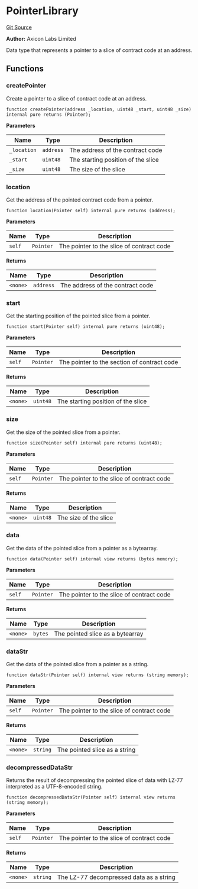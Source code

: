 # PointerLibrary
[Git Source](https://github.com/panoptic-labs/panoptic-v1-core/blob/v1.1.x/contracts/types/Pointer.sol)

**Author:**
Axicon Labs Limited

Data type that represents a pointer to a slice of contract code at an address.


## Functions
### createPointer

Create a pointer to a slice of contract code at an address.


```solidity
function createPointer(address _location, uint48 _start, uint48 _size) internal pure returns (Pointer);
```
**Parameters**

|Name|Type|Description|
|----|----|-----------|
|`_location`|`address`|The address of the contract code|
|`_start`|`uint48`|The starting position of the slice|
|`_size`|`uint48`|The size of the slice|


### location

Get the address of the pointed contract code from a pointer.


```solidity
function location(Pointer self) internal pure returns (address);
```
**Parameters**

|Name|Type|Description|
|----|----|-----------|
|`self`|`Pointer`|The pointer to the slice of contract code|

**Returns**

|Name|Type|Description|
|----|----|-----------|
|`<none>`|`address`|The address of the contract code|


### start

Get the starting position of the pointed slice from a pointer.


```solidity
function start(Pointer self) internal pure returns (uint48);
```
**Parameters**

|Name|Type|Description|
|----|----|-----------|
|`self`|`Pointer`|The pointer to the section of contract code|

**Returns**

|Name|Type|Description|
|----|----|-----------|
|`<none>`|`uint48`|The starting position of the slice|


### size

Get the size of the pointed slice from a pointer.


```solidity
function size(Pointer self) internal pure returns (uint48);
```
**Parameters**

|Name|Type|Description|
|----|----|-----------|
|`self`|`Pointer`|The pointer to the slice of contract code|

**Returns**

|Name|Type|Description|
|----|----|-----------|
|`<none>`|`uint48`|The size of the slice|


### data

Get the data of the pointed slice from a pointer as a bytearray.


```solidity
function data(Pointer self) internal view returns (bytes memory);
```
**Parameters**

|Name|Type|Description|
|----|----|-----------|
|`self`|`Pointer`|The pointer to the slice of contract code|

**Returns**

|Name|Type|Description|
|----|----|-----------|
|`<none>`|`bytes`|The pointed slice as a bytearray|


### dataStr

Get the data of the pointed slice from a pointer as a string.


```solidity
function dataStr(Pointer self) internal view returns (string memory);
```
**Parameters**

|Name|Type|Description|
|----|----|-----------|
|`self`|`Pointer`|The pointer to the slice of contract code|

**Returns**

|Name|Type|Description|
|----|----|-----------|
|`<none>`|`string`|The pointed slice as a string|


### decompressedDataStr

Returns the result of decompressing the pointed slice of data with LZ-77 interpreted as a UTF-8-encoded string.


```solidity
function decompressedDataStr(Pointer self) internal view returns (string memory);
```
**Parameters**

|Name|Type|Description|
|----|----|-----------|
|`self`|`Pointer`|The pointer to the slice of contract code|

**Returns**

|Name|Type|Description|
|----|----|-----------|
|`<none>`|`string`|The LZ-77 decompressed data as a string|


